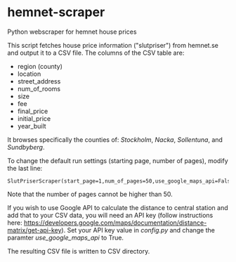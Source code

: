 # hemnet-scraper
Python webscraper for hemnet house prices

This script fetches house price information ("slutpriser") from hemnet.se and output it to a CSV file. The columns of the CSV table are:

* region (county)
* location
* street_address
* num_of_rooms
* size
* fee
* final_price
* initial_price
* year_built

It browses specifically the counties of: *Stockholm*, *Nacka*, *Sollentuna*, and *Sundbyberg*. 

To change the default run settings (starting page, number of pages), modify the last line:

```
SlutPriserScraper(start_page=1,num_of_pages=50,use_google_maps_api=False).to_csv()
```

Note that the number of pages cannot be higher than 50.

If you wish to use Google API to calculate the distance to central station and add that to your CSV data, you will need an API key (follow instructions here: https://developers.google.com/maps/documentation/distance-matrix/get-api-key). Set your API key value in *config.py* and change the paramter _use_google_maps_api_ to True.


The resulting CSV file is written to CSV directory.

